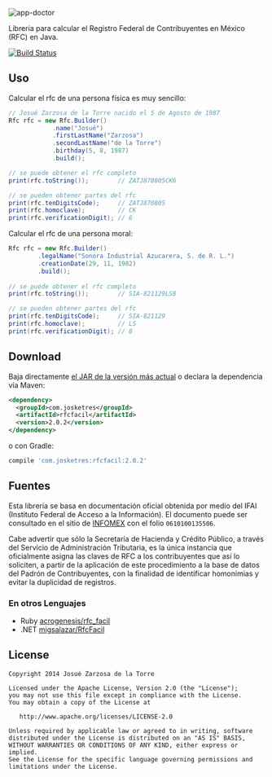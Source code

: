 
![app-doctor](https://raw.githubusercontent.com/josketres/rfc-facil/master/art/logo.png)

Libreria para calcular el Registro Federal de Contribuyentes en México (RFC) en Java.

[![Build Status](https://travis-ci.org/josketres/rfc-facil.svg?branch=master)](https://travis-ci.org/josketres/rfc-facil)

Uso
---
Calcular el rfc de una persona física es muy sencillo:
```java
// Josué Zarzosa de la Torre nacido el 5 de Agosto de 1987
Rfc rfc = new Rfc.Builder()
            .name("Josué")
            .firstLastName("Zarzosa")
            .secondLastName("de la Torre")
            .birthday(5, 8, 1987)
            .build();

// se puede obtener el rfc completo
print(rfc.toString());        // ZATJ870805CK6

// se pueden obtener partes del rfc
print(rfc.tenDigitsCode);     // ZATJ870805
print(rfc.homoclave);         // CK
print(rfc.verificationDigit); // 6
```

Calcular el rfc de una persona moral:
```java
Rfc rfc = new Rfc.Builder()
        .legalName("Sonora Industrial Azucarera, S. de R. L.")
        .creationDate(29, 11, 1982)
        .build();
        
// se puede obtener el rfc completo
print(rfc.toString());        // SIA-821129LS8

// se pueden obtener partes del rfc
print(rfc.tenDigitsCode);     // SIA-821129
print(rfc.homoclave);         // LS
print(rfc.verificationDigit); // 8
```

Download
--------

Baja directamente [el JAR de la versión más actual][2] o declara la dependencia vía Maven:
```xml
<dependency>
  <groupId>com.josketres</groupId>
  <artifactId>rfcfacil</artifactId>
  <version>2.0.2</version>
</dependency>
```
o con Gradle:
```groovy
compile 'com.josketres:rfcfacil:2.0.2'
```

Fuentes
---
Esta librería se basa en documentación oficial obtenida por medio del IFAI (Instituto Federal de Acceso a la Información). El documento puede ser consultado en el sitio de [INFOMEX](https://www.infomex.org.mx/gobiernofederal/moduloPublico/moduloPublico.action) con el folio `0610100135506`.


Cabe advertir que sólo la Secretaría de Hacienda y Crédito Público, a través del Servicio de Administración Tributaria, es la única instancia que oficialmente asigna las claves de RFC a los contribuyentes que así lo soliciten, a partir de la aplicación de este procedimiento a la base de datos del Padrón de Contribuyentes, con la finalidad de identificar homonimias y evitar la duplicidad de registros.

### En otros Lenguajes
- Ruby [acrogenesis/rfc_facil](https://github.com/acrogenesis/rfc_facil)
- .NET [migsalazar/RfcFacil](https://github.com/migsalazar/RfcFacil)

License
-------

    Copyright 2014 Josué Zarzosa de la Torre

    Licensed under the Apache License, Version 2.0 (the "License");
    you may not use this file except in compliance with the License.
    You may obtain a copy of the License at

       http://www.apache.org/licenses/LICENSE-2.0

    Unless required by applicable law or agreed to in writing, software
    distributed under the License is distributed on an "AS IS" BASIS,
    WITHOUT WARRANTIES OR CONDITIONS OF ANY KIND, either express or implied.
    See the License for the specific language governing permissions and
    limitations under the License.

 [2]: https://search.maven.org/remote_content?g=com.josketres&a=rfcfacil&v=LATEST
